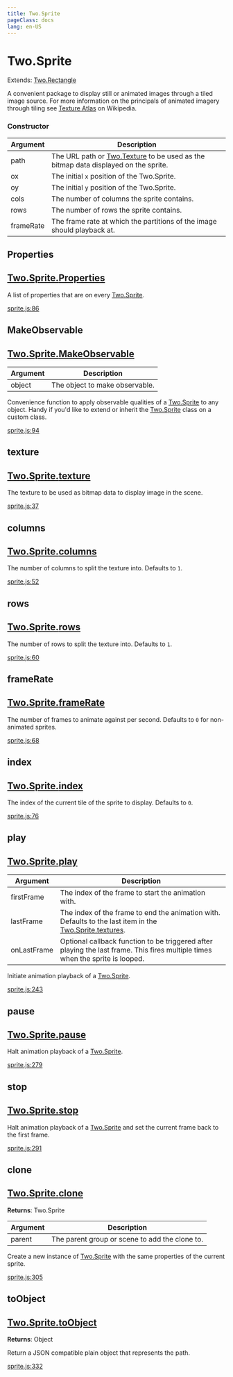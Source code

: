 ```yaml
---
title: Two.Sprite
pageClass: docs
lang: en-US
---
```


# Two.Sprite


<div class="extends">

Extends: [Two.Rectangle](/docs/shapes/rectangle/)

</div>


A convenient package to display still or animated images through a tiled image source. For more information on the principals of animated imagery through tiling see [Texture Atlas](https://en.wikipedia.org/wiki/Texture_atlas) on Wikipedia.


<div class="meta">
  <custom-button text="Source" type="source" href="https://github.com/jonobr1/two.js/blob/dev/src/effects/sprite.js" />
</div>



### Constructor


| Argument | Description |
| ---- | ----------- |
|  path  | The URL path or [Two.Texture](/docs/texture) to be used as the bitmap data displayed on the sprite. |
|  ox  | The initial `x` position of the Two.Sprite. |
|  oy  | The initial `y` position of the Two.Sprite. |
|  cols  | The number of columns the sprite contains. |
|  rows  | The number of rows the sprite contains. |
|  frameRate  | The frame rate at which the partitions of the image should playback at. |



<div class="static member ">

## Properties

<h2 class="longname" aria-hidden="true"><a href="#Properties"><span class="prefix">Two.Sprite.</span><span class="shortname">Properties</span></a></h2>










<div class="properties">

A list of properties that are on every [Two.Sprite](/docs/sprite).

</div>








<div class="meta">

  <a class="lineno" target="_blank" rel="noopener noreferrer" href="https://github.com/jonobr1/two.js/blob/dev/src/effects/sprite.js#L86">
    sprite.js:86
  </a>

</div>






</div>



<div class="static function ">

## MakeObservable

<h2 class="longname" aria-hidden="true"><a href="#MakeObservable"><span class="prefix">Two.Sprite.</span><span class="shortname">MakeObservable</span></a></h2>












<div class="params">

| Argument | Description |
| ---- | ----------- |
|  object  | The object to make observable. |
</div>




<div class="description">

Convenience function to apply observable qualities of a [Two.Sprite](/docs/sprite) to any object. Handy if you'd like to extend or inherit the [Two.Sprite](/docs/sprite) class on a custom class.

</div>



<div class="meta">

  <a class="lineno" target="_blank" rel="noopener noreferrer" href="https://github.com/jonobr1/two.js/blob/dev/src/effects/sprite.js#L94">
    sprite.js:94
  </a>

</div>






</div>



<div class="instance member ">

## texture

<h2 class="longname" aria-hidden="true"><a href="#texture"><span class="prefix">Two.Sprite.</span><span class="shortname">texture</span></a></h2>










<div class="properties">

The texture to be used as bitmap data to display image in the scene.

</div>








<div class="meta">

  <a class="lineno" target="_blank" rel="noopener noreferrer" href="https://github.com/jonobr1/two.js/blob/dev/src/effects/sprite.js#L37">
    sprite.js:37
  </a>

</div>






</div>



<div class="instance member ">

## columns

<h2 class="longname" aria-hidden="true"><a href="#columns"><span class="prefix">Two.Sprite.</span><span class="shortname">columns</span></a></h2>










<div class="properties">

The number of columns to split the texture into. Defaults to `1`.

</div>








<div class="meta">

  <a class="lineno" target="_blank" rel="noopener noreferrer" href="https://github.com/jonobr1/two.js/blob/dev/src/effects/sprite.js#L52">
    sprite.js:52
  </a>

</div>






</div>



<div class="instance member ">

## rows

<h2 class="longname" aria-hidden="true"><a href="#rows"><span class="prefix">Two.Sprite.</span><span class="shortname">rows</span></a></h2>










<div class="properties">

The number of rows to split the texture into. Defaults to `1`.

</div>








<div class="meta">

  <a class="lineno" target="_blank" rel="noopener noreferrer" href="https://github.com/jonobr1/two.js/blob/dev/src/effects/sprite.js#L60">
    sprite.js:60
  </a>

</div>






</div>



<div class="instance member ">

## frameRate

<h2 class="longname" aria-hidden="true"><a href="#frameRate"><span class="prefix">Two.Sprite.</span><span class="shortname">frameRate</span></a></h2>










<div class="properties">

The number of frames to animate against per second. Defaults to `0` for non-animated sprites.

</div>








<div class="meta">

  <a class="lineno" target="_blank" rel="noopener noreferrer" href="https://github.com/jonobr1/two.js/blob/dev/src/effects/sprite.js#L68">
    sprite.js:68
  </a>

</div>






</div>



<div class="instance member ">

## index

<h2 class="longname" aria-hidden="true"><a href="#index"><span class="prefix">Two.Sprite.</span><span class="shortname">index</span></a></h2>










<div class="properties">

The index of the current tile of the sprite to display. Defaults to `0`.

</div>








<div class="meta">

  <a class="lineno" target="_blank" rel="noopener noreferrer" href="https://github.com/jonobr1/two.js/blob/dev/src/effects/sprite.js#L76">
    sprite.js:76
  </a>

</div>






</div>



<div class="instance function ">

## play

<h2 class="longname" aria-hidden="true"><a href="#play"><span class="prefix">Two.Sprite.</span><span class="shortname">play</span></a></h2>












<div class="params">

| Argument | Description |
| ---- | ----------- |
|  firstFrame  | The index of the frame to start the animation with. |
|  lastFrame  | The index of the frame to end the animation with. Defaults to the last item in the [Two.Sprite.textures](/docs/sprite/#two-sprite-textures). |
|  onLastFrame  | Optional callback function to be triggered after playing the last frame. This fires multiple times when the sprite is looped. |
</div>




<div class="description">

Initiate animation playback of a [Two.Sprite](/docs/sprite).

</div>



<div class="meta">

  <a class="lineno" target="_blank" rel="noopener noreferrer" href="https://github.com/jonobr1/two.js/blob/dev/src/effects/sprite.js#L243">
    sprite.js:243
  </a>

</div>






</div>



<div class="instance function ">

## pause

<h2 class="longname" aria-hidden="true"><a href="#pause"><span class="prefix">Two.Sprite.</span><span class="shortname">pause</span></a></h2>















<div class="description">

Halt animation playback of a [Two.Sprite](/docs/sprite).

</div>



<div class="meta">

  <a class="lineno" target="_blank" rel="noopener noreferrer" href="https://github.com/jonobr1/two.js/blob/dev/src/effects/sprite.js#L279">
    sprite.js:279
  </a>

</div>






</div>



<div class="instance function ">

## stop

<h2 class="longname" aria-hidden="true"><a href="#stop"><span class="prefix">Two.Sprite.</span><span class="shortname">stop</span></a></h2>















<div class="description">

Halt animation playback of a [Two.Sprite](/docs/sprite) and set the current frame back to the first frame.

</div>



<div class="meta">

  <a class="lineno" target="_blank" rel="noopener noreferrer" href="https://github.com/jonobr1/two.js/blob/dev/src/effects/sprite.js#L291">
    sprite.js:291
  </a>

</div>






</div>



<div class="instance function ">

## clone

<h2 class="longname" aria-hidden="true"><a href="#clone"><span class="prefix">Two.Sprite.</span><span class="shortname">clone</span></a></h2>




<div class="returns">

__Returns__: Two.Sprite



</div>









<div class="params">

| Argument | Description |
| ---- | ----------- |
|  parent  | The parent group or scene to add the clone to. |
</div>




<div class="description">

Create a new instance of [Two.Sprite](/docs/sprite) with the same properties of the current sprite.

</div>



<div class="meta">

  <a class="lineno" target="_blank" rel="noopener noreferrer" href="https://github.com/jonobr1/two.js/blob/dev/src/effects/sprite.js#L305">
    sprite.js:305
  </a>

</div>






</div>



<div class="instance function ">

## toObject

<h2 class="longname" aria-hidden="true"><a href="#toObject"><span class="prefix">Two.Sprite.</span><span class="shortname">toObject</span></a></h2>




<div class="returns">

__Returns__: Object



</div>












<div class="description">

Return a JSON compatible plain object that represents the path.

</div>



<div class="meta">

  <a class="lineno" target="_blank" rel="noopener noreferrer" href="https://github.com/jonobr1/two.js/blob/dev/src/effects/sprite.js#L332">
    sprite.js:332
  </a>

</div>






</div>


